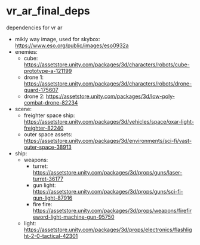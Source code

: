 # vr_ar_final_deps

dependencies for vr ar

- mikly way image, used for skybox: https://www.eso.org/public/images/eso0932a
- enemies:
  - cube: https://assetstore.unity.com/packages/3d/characters/robots/cube-prototype-a-121199
  - drone 1: https://assetstore.unity.com/packages/3d/characters/robots/drone-guard-175607
  - drone 2: https://assetstore.unity.com/packages/3d/low-poly-combat-drone-82234
- scene:
  - freighter space ship: https://assetstore.unity.com/packages/3d/vehicles/space/oxar-light-freighter-82240
  - outer space assets: https://assetstore.unity.com/packages/3d/environments/sci-fi/vast-outer-space-38913
- ship:
  - weapons:
    - turret: https://assetstore.unity.com/packages/3d/props/guns/laser-turret-36177
    - gun light: https://assetstore.unity.com/packages/3d/props/guns/sci-fi-gun-light-87916
    - fire fire: https://assetstore.unity.com/packages/3d/props/weapons/firefireword-light-machine-gun-95750
  - light: https://assetstore.unity.com/packages/3d/props/electronics/flashlight-2-0-tactical-42301
